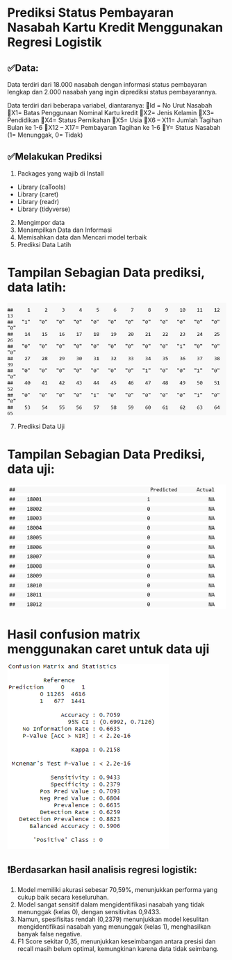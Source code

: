 # Prediksi Status Pembayaran Nasabah Kartu Kredit Menggunakan Regresi Logistik

## ✅Data:
Data terdiri dari 18.000 nasabah dengan informasi status pembayaran lengkap dan 2.000 nasabah yang ingin diprediksi status pembayarannya.

Data terdiri dari beberapa variabel, diantaranya:
🔸Id = No Urut Nasabah
🔸X1= Batas Penggunaan Nominal Kartu kredit
🔸X2= Jenis Kelamin
🔸X3= Pendidikan
🔸X4= Status Pernikahan
🔸X5= Usia
🔸X6 – X11= Jumlah Tagihan Bulan ke 1-6
🔸X12 – X17= Pembayaran Tagihan ke 1-6
🔸Y= Status Nasabah (1= Menunggak, 0= Tidak)

## ✅Melakukan Prediksi

1.	Packages yang wajib di Install
-	Library (caTools)
-	Library (caret)
-	Library (readr)
-	Library (tidyverse)
  
2.	Mengimpor data
3.	Menampilkan Data dan Informasi
4.	Memisahkan data dan Mencari model terbaik
5.	Prediksi Data Latih
   # Tampilan Sebagian Data prediksi, data latih:
  	
   ![Data Prediksi Sebagian](/Data%20Pred1.png)


7.	Prediksi Data Uji
   # Tampilan Sebagian Data Prediksi, data uji:
   ![Data Prediksi Sebagian](/Data%20Pred%20Datauji.png)

   # Hasil confusion matrix menggunakan caret untuk data uji
   ![Data Prediksi Sebagian](/Conf%20Matrix.png)

  ## ❗Berdasarkan hasil analisis regresi logistik:

1. Model memiliki akurasi sebesar 70,59%, menunjukkan performa yang cukup baik secara keseluruhan.
2. Model sangat sensitif dalam mengidentifikasi nasabah yang tidak menunggak (kelas 0), dengan sensitivitas 0,9433.
3. Namun, spesifisitas rendah (0,2379) menunjukkan model kesulitan mengidentifikasi nasabah yang menunggak (kelas 1), menghasilkan banyak false negative.
4. F1 Score sekitar 0,35, menunjukkan keseimbangan antara presisi dan recall masih belum optimal, kemungkinan karena data tidak seimbang.

   
   
    

